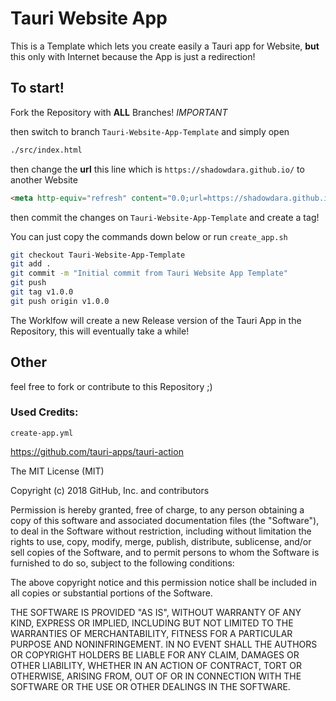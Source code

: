# Tauri Website App

This is a Template which lets you create easily a Tauri app for Website,
**but** this only with Internet because the App is just a redirection!


## To start!

Fork the Repository with **ALL** Branches! *IMPORTANT*

then switch to branch `Tauri-Website-App-Template`
and simply open

```sh
./src/index.html
```

then change the **url** this line which is `https://shadowdara.github.io/`
to another Website

```html
<meta http-equiv="refresh" content="0.0;url=https://shadowdara.github.io/" />
```

then commit the changes on `Tauri-Website-App-Template` and create a tag!

You can just copy the commands down below or run `create_app.sh`

```sh
git checkout Tauri-Website-App-Template
git add .
git commit -m "Initial commit from Tauri Website App Template"
git push
git tag v1.0.0
git push origin v1.0.0
```

The Worklfow will create a new Release version of the Tauri App in the
Repository, this will eventually take a while!


## Other

feel free to fork or contribute to this Repository ;)

### Used Credits:

`create-app.yml`

https://github.com/tauri-apps/tauri-action

The MIT License (MIT)

Copyright (c) 2018 GitHub, Inc. and contributors

Permission is hereby granted, free of charge, to any person obtaining a copy
of this software and associated documentation files (the "Software"), to deal
in the Software without restriction, including without limitation the rights
to use, copy, modify, merge, publish, distribute, sublicense, and/or sell
copies of the Software, and to permit persons to whom the Software is
furnished to do so, subject to the following conditions:

The above copyright notice and this permission notice shall be included in
all copies or substantial portions of the Software.

THE SOFTWARE IS PROVIDED "AS IS", WITHOUT WARRANTY OF ANY KIND, EXPRESS OR
IMPLIED, INCLUDING BUT NOT LIMITED TO THE WARRANTIES OF MERCHANTABILITY,
FITNESS FOR A PARTICULAR PURPOSE AND NONINFRINGEMENT. IN NO EVENT SHALL THE
AUTHORS OR COPYRIGHT HOLDERS BE LIABLE FOR ANY CLAIM, DAMAGES OR OTHER
LIABILITY, WHETHER IN AN ACTION OF CONTRACT, TORT OR OTHERWISE, ARISING FROM,
OUT OF OR IN CONNECTION WITH THE SOFTWARE OR THE USE OR OTHER DEALINGS IN
THE SOFTWARE.
